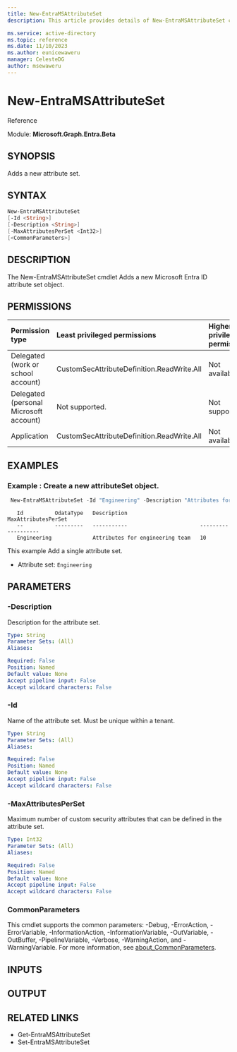 ```yaml
---
title: New-EntraMSAttributeSet
description: This article provides details of New-EntraMSAttributeSet command.

ms.service: active-directory
ms.topic: reference
ms.date: 11/10/2023
ms.author: eunicewaweru
manager: CelesteDG
author: msewaweru
---
```


# New-EntraMSAttributeSet

Reference

Module: **Microsoft.Graph.Entra.Beta**

## SYNOPSIS

Adds a new attribute set.

## SYNTAX

```powershell
New-EntraMSAttributeSet 
[-Id <String>]
[-Description <String>]
[-MaxAttributesPerSet <Int32>]
[<CommonParameters>]
```

## DESCRIPTION 
  
The New-EntraMSAttributeSet cmdlet Adds a new Microsoft Entra ID attribute set object.

## PERMISSIONS

|Permission type|Least privileged permissions|Higher privileged permissions|
|:---|:---|:---|
|Delegated (work or school account)|CustomSecAttributeDefinition.ReadWrite.All|Not available.|
|Delegated (personal Microsoft account)|Not supported.|Not supported.|
|Application|CustomSecAttributeDefinition.ReadWrite.All|Not available.|

## EXAMPLES

### Example : Create a new attributeSet object.
  
```powershell
 New-EntraMSAttributeSet -Id "Engineering" -Description "Attributes for engineering team" -MaxAttributesPerSet 10
``` 
     
    
```Output
   Id          OdataType   Description                       MaxAttributesPerSet
   --          ---------   -----------                       -------------------
   Engineering             Attributes for engineering team   10
```

This example Add a single attribute set.

- Attribute set: `Engineering`

## PARAMETERS

### -Description
Description for the attribute set.

```yaml
Type: String
Parameter Sets: (All)
Aliases:

Required: False
Position: Named
Default value: None
Accept pipeline input: False
Accept wildcard characters: False
```
### -Id
Name of the attribute set. Must be unique within a tenant.

```yaml
Type: String
Parameter Sets: (All)
Aliases:

Required: False
Position: Named
Default value: None
Accept pipeline input: False
Accept wildcard characters: False
```
### -MaxAttributesPerSet
Maximum number of custom security attributes that can be defined in the attribute set.

```yaml
Type: Int32
Parameter Sets: (All)
Aliases:

Required: False
Position: Named
Default value: None
Accept pipeline input: False
Accept wildcard characters: False
```
### CommonParameters
This cmdlet supports the common parameters: -Debug, -ErrorAction, -ErrorVariable, -InformationAction, -InformationVariable, -OutVariable, -OutBuffer, -PipelineVariable, -Verbose, -WarningAction, and -WarningVariable. For more information, see [about_CommonParameters](http://go.microsoft.com/fwlink/?LinkID=113216).

## INPUTS

## OUTPUT

## RELATED LINKS

- Get-EntraMSAttributeSet
- Set-EntraMSAttributeSet
